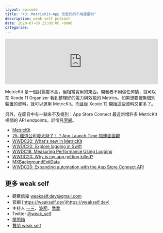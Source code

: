```yaml
---
layout: episode
title: "43: MetricKit—App 怎麼死的不用通靈啦"
description: weak self podcast
date: 2020-07-08 21:00:00 +0800
categories: 
---
```

<iframe src="https://www.listennotes.com/embedded/e/1c83912a5d7745e0bf51744f3dfdfc5a/" width="100%" style="width: 1px; min-width: 100%;" frameborder="0" scrolling="no"></iframe>

MetricKit 是一個討論度不高，但相當實用的東西。開發者不用做任何情，就可以在 Xcode 11 Organizer 看到整理好的電力與效能的 Metrics。如果想要搜集個別裝置的資料，就可以運用 MetricKit。而且從 Xcode 12 開始這些資料又更多了。

另外，在節目中有一點來不及提到：App Store Connect 最近新增許多 MetricKit 相關的 API endpoints。詳情見[官網](https://developer.apple.com/app-store-connect/api/)。

- [MetricKit](https://developer.apple.com/documentation/metrickit)
- [25: 難道公司發大財了！？App Launch Time 加速面面觀](https://weakself.dev/episodes/25)
- [WWDC20: What's new in MetricKit](https://developer.apple.com/videos/play/wwdc2020/10081/)
- [WWDC20: Explore logging in Swift](https://developer.apple.com/videos/play/wwdc2020/10168/)
- [WWDC18: Measuring Performance Using Logging](https://developer.apple.com/videos/play/wwdc2018/405/)
- [WWDC20: Why is my app getting killed?](https://developer.apple.com/videos/play/wwdc2020/10078/)
- [MXBackgroundExitData](https://developer.apple.com/documentation/metrickit/mxbackgroundexitdata)
- [WWDC20: Expanding automation with the App Store Connect API](https://developer.apple.com/videos/play/wwdc2020/10004/)


## 更多 weak self

* 聽眾信箱 [weakself.dev@gmail.com](mailto:weakself.dev@gmail.com)
* 官網 [https://weakself.dev](https://weakself.dev)
* 主持人 [一三](https://twitter.com/ethanhuang13)、[波肥](https://twitter.com/PofatTseng)、[喬喬](https://twitter.com/joe_trash_talk)
* Twitter [@weak_self](https://twitter.com/weak_self)
* [提問箱](https://peing.net/zh-TW/weak_self)
* [贊助 weak self](https://weakself.dev/#贊助)